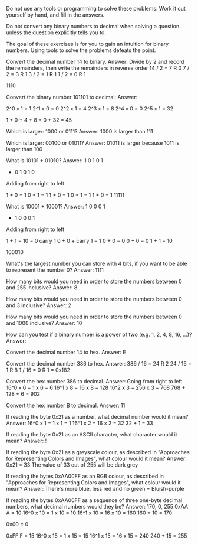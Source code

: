 Do not use any tools or programming to solve these problems. Work it out yourself by hand, and fill in the answers.

Do not convert any binary numbers to decimal when solving a question unless the question explicitly tells you to.

The goal of these exercises is for you to gain an intuition for binary numbers. Using tools to solve the problems defeats the point.

Convert the decimal number 14 to binary.
Answer: Divide by 2 and record the remainders, then write the remainders in reverse order
14 / 2 = 7 R 0
7 / 2 = 3 R 1
3 / 2 = 1 R 1
1 / 2 = 0 R 1

1110


Convert the binary number 101101 to decimal:
Answer:

2^0 x 1 = 1
2^1 x 0 = 0
2^2 x 1 = 4
2^3 x 1 = 8
2^4 x 0 = 0
2^5 x 1 = 32

1 + 0 + 4 + 8 + 0 + 32 = 45

Which is larger: 1000 or 0111?
Answer: 1000 is larger than 111

Which is larger: 00100 or 01011?
Answer: 01011 is larger because 1011 is larger than 100

What is 10101 + 01010?
Answer: 
  1 0 1 0 1
+ 0 1 0 1 0

Adding from right to left

1 + 0 = 1
0 + 1 = 1
1 + 0 = 1
0 + 1 = 1
1 + 0 = 1
  11111

What is 10001 + 10001?
Answer:
  1 0 0 0 1  
+ 1 0 0 0 1  

Adding from right to left

1 + 1 = 10  = 0 carry 1
0 + 0 + carry 1 = 1
0 + 0 = 0
0 + 0 = 0
1 + 1 = 10 

100010 

What's the largest number you can store with 4 bits, if you want to be able to represent the number 0?
Answer: 1111

How many bits would you need in order to store the numbers between 0 and 255 inclusive?
Answer: 8

How many bits would you need in order to store the numbers between 0 and 3 inclusive?
Answer: 2

How many bits would you need in order to store the numbers between 0 and 1000 inclusive?
Answer: 10

How can you test if a binary number is a power of two (e.g. 1, 2, 4, 8, 16, ...)?
Answer: 

Convert the decimal number 14 to hex.
Answer: E

Convert the decimal number 386 to hex.
Answer: 386 / 16 = 24 R 2
        24 / 16 = 1 R 8
        1 / 16 = 0 R 1
        = 0x182

Convert the hex number 386 to decimal.
Answer:
Going from right to left
16^0 x 6 = 1 x 6 = 6
16^1 x 8 = 16 x 8 = 128
16^2 x 3 = 256 x 3 = 768
  768 + 128 + 6 = 902

Convert the hex number B to decimal.
Answer: 11

If reading the byte 0x21 as a number, what decimal number would it mean?
Answer: 
16^0 x 1 = 1 x 1 = 1
16^1 x 2 = 16 x 2 = 32
   32 + 1 = 33

If reading the byte 0x21 as an ASCII character, what character would it mean?
Answer: !

If reading the byte 0x21 as a greyscale colour, as described in "Approaches for Representing Colors and Images", what colour would it mean?
Answer: 0x21 = 33
        The value of 33 out of 255 will be dark grey

If reading the bytes 0xAA00FF as an RGB colour, as described in "Approaches for Representing Colors and Images", what colour would it mean?
Answer: There's more blue, less red and no green = Bluish-purple

If reading the bytes 0xAA00FF as a sequence of three one-byte decimal numbers, what decimal numbers would they be?
Answer: 170, 0, 255
0xAA
A = 10
16^0 x 10 = 1 x 10 = 10
16^1 x 10 = 16 x 10 = 160
  160 + 10 = 170

0x00
= 0

0xFF
F = 15
16^0 x 15 = 1 x 15 = 15
16^1 x 15 = 16 x 15 = 240
   240 + 15 = 255
